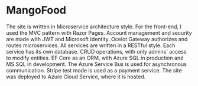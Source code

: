 # MangoFood

The site is written in Microservice architecture style. For the front-end, I used the MVC pattern with Razor Pages. Account management and security are made with JWT and Microsoft Identity. Ocelot Gateway authorizes and routes microservices. All services are written in a RESTful style. Each service has its own database. CRUD operations, with only admins' access to modify entities. EF Core as an ORM, with Azure SQL in production and MS SQL in development. The Azure Service Bus is used for asynchronous communication. Stripe test mode is used as a payment service. The site was deployed to Azure Cloud Service, where it is hosted.
